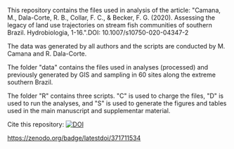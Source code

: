 This repository contains the files used in analysis of the article: "Camana, M., Dala-Corte, R. B., Collar, F. C., & Becker, F. G. (2020). Assessing the legacy of land use trajectories on stream fish communities of southern Brazil. Hydrobiologia, 1-16.".DOI: 10.1007/s10750-020-04347-2

The data was generated by all authors and the scripts are conducted by M. Camana and R. Dala-Corte. 

The folder "data" contains the files used in analyses (processed) and previously generated by GIS and sampling in 60 sites along the extreme southern Brazil. 

The folder "R" contains three scripts. "C" is used to charge the files, "D" is used to run the analyses, and "S" is used to generate the figures and tables used in the main manuscript and supplementar material.

Cite this repository: [![DOI](https://zenodo.org/badge/371711534.svg)](https://zenodo.org/badge/latestdoi/371711534)

https://zenodo.org/badge/latestdoi/371711534
